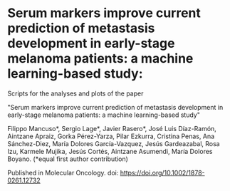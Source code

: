 # Serum markers improve current prediction of metastasis development in early-stage melanoma patients: a machine learning-based study:

Scripts for the analyses and plots of the paper 

"Serum markers improve current prediction of metastasis development in early-stage melanoma patients: a machine learning-based study"

Filippo Mancuso*, Sergio Lage*, Javier Rasero*, José Luis Díaz-Ramón, Aintzane Apraiz, Gorka Pérez-Yarza, Pilar Ezkurra, Cristina Penas, Ana Sánchez-Diez, María Dolores García-Vazquez, Jesús Gardeazabal, Rosa Izu, Karmele Mujika, Jesús Cortés, Aintzane Asumendi, María Dolores Boyano. (*equal first author contribution)

Published in Molecular Oncology. doi: https://doi.org/10.1002/1878-0261.12732

